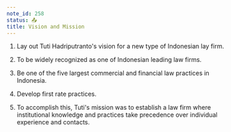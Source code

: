 ```yaml
---
note_id: 258
status: 📤
title: Vision and Mission
---
```


1. Lay out Tuti Hadriputranto's vision for a new type of Indonesian lay firm. 

2. To be widely recognized as one of Indonesian leading law firms.

3. Be one of the five largest commercial and financial law practices in Indonesia.

4. Develop first rate practices.

5. To accomplish this, Tuti's mission was to establish a law firm where institutional knowledge and practices take precedence over individual experience and contacts. 

   